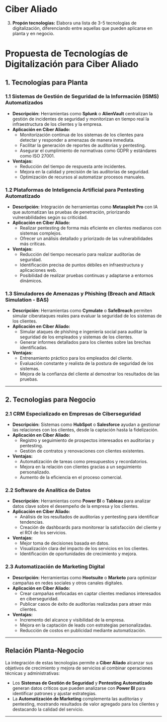 # Ciber Aliado
   
3. **Propón tecnologías:** Elabora una lista de 3-5 tecnologías de digitalización, diferenciando entre aquellas que pueden aplicarse en planta y en negocio.
   
# **Propuesta de Tecnologías de Digitalización para Ciber Aliado**

## **1. Tecnologías para Planta**

### **1.1 Sistemas de Gestión de Seguridad de la Información (ISMS) Automatizados**
- **Descripción:** Herramientas como **Splunk** o **AlienVault** centralizan la gestión de incidentes de seguridad y monitorizan en tiempo real la infraestructura de los clientes y la empresa.
- **Aplicación en Ciber Aliado:**
  - Monitorización continua de los sistemas de los clientes para detectar y responder a amenazas de manera inmediata.
  - Facilitar la generación de reportes de auditorías y pentesting.
  - Asegurar el cumplimiento de normativas como GDPR y estándares como ISO 27001.
- **Ventajas:**
  - Reducción del tiempo de respuesta ante incidentes.
  - Mejora en la calidad y precisión de las auditorías de seguridad.
  - Optimización de recursos al automatizar procesos manuales.

### **1.2 Plataformas de Inteligencia Artificial para Pentesting Automatizado**
- **Descripción:** Integración de herramientas como **Metasploit Pro** con IA que automatizan las pruebas de penetración, priorizando vulnerabilidades según su criticidad.
- **Aplicación en Ciber Aliado:**
  - Realizar pentesting de forma más eficiente en clientes medianos con sistemas complejos.
  - Ofrecer un análisis detallado y priorizado de las vulnerabilidades más críticas.
- **Ventajas:**
  - Reducción del tiempo necesario para realizar auditorías de seguridad.
  - Identificación precisa de puntos débiles en infraestructura y aplicaciones web.
  - Posibilidad de realizar pruebas continuas y adaptarse a entornos dinámicos.

### **1.3 Simuladores de Amenazas y Phishing (Breach and Attack Simulation - BAS)**
- **Descripción:** Herramientas como **Cymulate** o **SafeBreach** permiten simular ciberataques reales para evaluar la seguridad de los sistemas de los clientes.
- **Aplicación en Ciber Aliado:**
  - Simular ataques de phishing e ingeniería social para auditar la seguridad de los empleados y sistemas de los clientes.
  - Generar informes detallados para los clientes sobre las brechas identificadas.
- **Ventajas:**
  - Entrenamiento práctico para los empleados del cliente.
  - Evaluación constante y realista de la postura de seguridad de los sistemas.
  - Mejora de la confianza del cliente al demostrar los resultados de las pruebas.

---

## **2. Tecnologías para Negocio**

### **2.1 CRM Especializado en Empresas de Ciberseguridad**
- **Descripción:** Sistemas como **HubSpot** o **Salesforce** ayudan a gestionar las relaciones con los clientes, desde la captación hasta la fidelización.
- **Aplicación en Ciber Aliado:**
  - Registro y seguimiento de prospectos interesados en auditorías y pentesting.
  - Gestión de contratos y renovaciones con clientes existentes.
- **Ventajas:**
  - Automatización de tareas como presupuestos y recordatorios.
  - Mejora en la relación con clientes gracias a un seguimiento personalizado.
  - Aumento de la eficiencia en el proceso comercial.

### **2.2 Software de Analítica de Datos**
- **Descripción:** Herramientas como **Power BI** o **Tableau** para analizar datos clave sobre el desempeño de la empresa y los clientes.
- **Aplicación en Ciber Aliado:**
  - Análisis de los resultados de auditorías y pentesting para identificar tendencias.
  - Creación de dashboards para monitorear la satisfacción del cliente y el ROI de los servicios.
- **Ventajas:**
  - Mejor toma de decisiones basada en datos.
  - Visualización clara del impacto de los servicios en los clientes.
  - Identificación de oportunidades de crecimiento y mejora.

### **2.3 Automatización de Marketing Digital**
- **Descripción:** Herramientas como **Hootsuite** o **Marketo** para optimizar campañas en redes sociales y otros canales digitales.
- **Aplicación en Ciber Aliado:**
  - Crear campañas enfocadas en captar clientes medianos interesados en ciberseguridad.
  - Publicar casos de éxito de auditorías realizadas para atraer más clientes.
- **Ventajas:**
  - Incremento del alcance y visibilidad de la empresa.
  - Mejora en la captación de leads con estrategias personalizadas.
  - Reducción de costos en publicidad mediante automatización.

---

## **Relación Planta-Negocio**
La integración de estas tecnologías permite a **Ciber Aliado** alcanzar sus objetivos de crecimiento y mejora de servicios al combinar operaciones técnicas y administrativas:
- Los **Sistemas de Gestión de Seguridad** y **Pentesting Automatizado** generan datos críticos que pueden analizarse con **Power BI** para identificar patrones y ajustar estrategias.
- La **Automatización de Marketing** complementa las auditorías y pentesting, mostrando resultados de valor agregado para los clientes y destacando la calidad del servicio.

---
